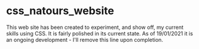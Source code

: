 # css_natours_website

This web site has been created to experiment, and show off, my current skills using CSS.
It is fairly polished in its current state.
As of 19/01/2021 it is an ongoing development - I'll remove this line upon completion.
